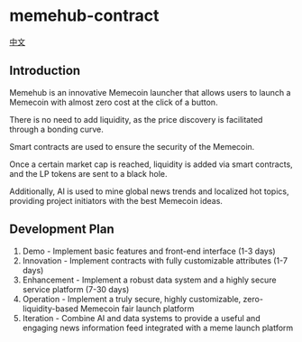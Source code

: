 # memehub-contract

[中文](/README.zh.md)

## Introduction

Memehub is an innovative Memecoin launcher that allows users to launch a Memecoin with almost zero cost at the click of a button.

There is no need to add liquidity, as the price discovery is facilitated through a bonding curve.

Smart contracts are used to ensure the security of the Memecoin.

Once a certain market cap is reached, liquidity is added via smart contracts, and the LP tokens are sent to a black hole.

Additionally, AI is used to mine global news trends and localized hot topics, providing project initiators with the best Memecoin ideas.

## Development Plan

1. Demo - Implement basic features and front-end interface (1-3 days)
2. Innovation - Implement contracts with fully customizable attributes (1-7 days)
3. Enhancement - Implement a robust data system and a highly secure service platform (7-30 days)
4. Operation - Implement a truly secure, highly customizable, zero-liquidity-based Memecoin fair launch platform
5. Iteration - Combine AI and data systems to provide a useful and engaging news information feed integrated with a meme launch platform